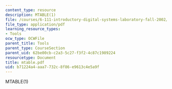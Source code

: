 ```yaml
---
content_type: resource
description: MTABLE(1)
file: /courses/6-111-introductory-digital-systems-laboratory-fall-2002/b71224a4aaa7732c8f86e9613c4e5a9f_mtable.pdf
file_type: application/pdf
learning_resource_types:
- Tools
ocw_type: OCWFile
parent_title: Tools
parent_type: CourseSection
parent_uid: 62be00cb-c2a3-5c27-f3f2-4c87c1989224
resourcetype: Document
title: mtable.pdf
uid: b71224a4-aaa7-732c-8f86-e9613c4e5a9f
---
```

MTABLE(1)

